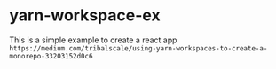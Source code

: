 # yarn-workspace-ex
This is a simple example to create a react app
``` https://medium.com/tribalscale/using-yarn-workspaces-to-create-a-monorepo-33203152d0c6 ```
